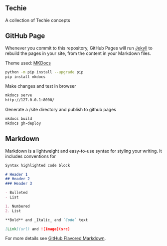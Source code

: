 ## Techie

A collection of Techie concepts

## GitHub Page

Whenever you commit to this repository, GitHub Pages will run [Jekyll](https://jekyllrb.com/) to rebuild the pages in your site, from the content in your Markdown files.

Theme used: [MKDocs](https://www.mkdocs.org/)

```bash
python -m pip install --upgrade pip
pip install mkdocs
```

Make changes and test in browser

```bash
mkdocs serve
http://127.0.0.1:8000/
```

Generate a /site directory and publish to github pages

```bash
mkdocs build
mkdocs gh-deploy
```

## Markdown

Markdown is a lightweight and easy-to-use syntax for styling your writing. It includes conventions for

```markdown
Syntax highlighted code block

# Header 1
## Header 2
### Header 3

- Bulleted
- List

1. Numbered
2. List

**Bold** and _Italic_ and `Code` text

[Link](url) and ![Image](src)
```

For more details see [GitHub Flavored Markdown](https://guides.github.com/features/mastering-markdown/).


